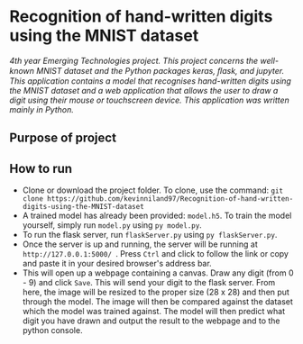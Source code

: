 # Recognition of hand-written digits using the MNIST dataset
 _4th year Emerging Technologies project. This project concerns the well-known MNIST dataset and the Python packages keras, ﬂask, and jupyter. This application contains a model that recognises hand-written digits using the MNIST dataset and a web application that allows the user to draw a digit using their mouse or touchscreen device. This application was written mainly in Python._
 
 ## Purpose of project
 
 ## How to run
 * Clone or download the project folder. To clone, use the command: `git clone https://github.com/kevinniland97/Recognition-of-hand-written-digits-using-the-MNIST-dataset`
 * A trained model has already been provided: `model.h5`. To train the model yourself, simply run `model.py` using `py model.py`.
 * To run the flask server, run `flaskServer.py` using `py flaskServer.py`.
 * Once the server is up and running, the server will be running at `http://127.0.0.1:5000/ `. Press `Ctrl` and click to follow the link or copy and paste it in your desired browser's address bar.
 * This will open up a webpage containing a canvas. Draw any digit (from 0 - 9) and click `Save`. This will send your digit to the flask server. From here, the image will be resized to the proper size (28 x 28) and then put through the model. The image will then be compared against the dataset which the model was trained against. The model will then predict what digit you have drawn and output the result to the webpage and to the python console.
